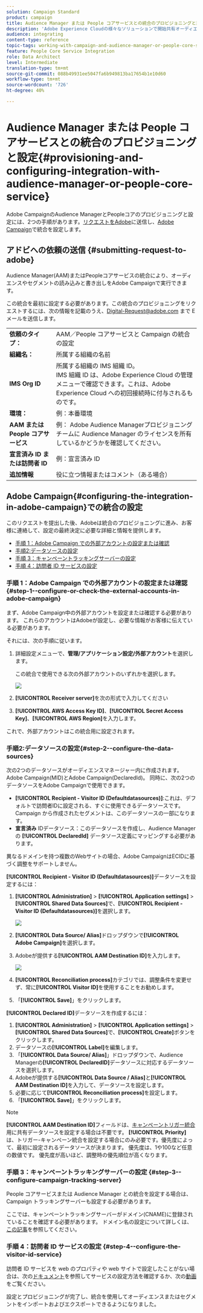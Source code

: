 ```yaml
---
solution: Campaign Standard
product: campaign
title: Audience Manager または People コアサービスとの統合のプロビジョニングと設定
description: 'Adobe Experience Cloudの様々なソリューションで開始共有オーディエンスやセグメントにAudience Manager/ユーザーコアサービスを統合する方法について説明します。 '
audience: integrating
content-type: reference
topic-tags: working-with-campaign-and-audience-manager-or-people-core-service
feature: People Core Service Integration
role: Data Architect
level: Intermediate
translation-type: tm+mt
source-git-commit: 088b49931ee5047fa6b949813ba17654b1e10d60
workflow-type: tm+mt
source-wordcount: '726'
ht-degree: 40%

---
```



# Audience Manager または People コアサービスとの統合のプロビジョニングと設定{#provisioning-and-configuring-integration-with-audience-manager-or-people-core-service}

Adobe CampaignのAudience ManagerとPeopleコアのプロビジョニングと設定には、2つの手順があります。[リクエストをAdobe](#submitting-request-to-adobe)に送信し、[Adobe Campaign](#configuring-the-integration-in-adobe-campaign)で統合を設定します。

## アドビへの依頼の送信 {#submitting-request-to-adobe}

Audience Manager(AAM)またはPeopleコアサービスの統合により、オーディエンスやセグメントの読み込みと書き出しをAdobe Campaignで実行できます。

この統合を最初に設定する必要があります。この統合のプロビジョニングをリクエストするには、次の情報を記載のうえ、[Digital-Request@adobe.com](mailto:Digital-Request@adobe.com) まで E メールを送信します。

<table> 
 <tbody> 
  <tr> 
   <td> <strong>依頼のタイプ：</strong><br /> </td> 
   <td> AAM／People コアサービスと Campaign の統合の設定 </td> 
  </tr> 
  <tr> 
   <td> <strong>組織名：</strong><br /> </td> 
   <td> 所属する組織の名前 </td> 
  </tr> 
  <tr> 
   <td> <strong>IMS Org ID</strong><br /> </td> 
   <td> 所属する組織の IMS 組織 ID。<br> IMS 組織 ID は、Adobe Experience Cloud の管理メニューで確認できます。これは、Adobe Experience Cloud への初回接続時に付与されるものです。 </td> 
  </tr> 
  <tr> 
   <td> <strong>環境：</strong><br /> </td> 
   <td> 例：本番環境 </td> 
  </tr> 
  <tr> 
   <td> <strong>AAM または People コアサービス</strong><br /> </td> 
   <td> 例： Adobe Audience Managerプロビジョニングチームに Audience Manager のライセンスを所有しているかどうかを確認してください。</td> 
  </tr> 
  <tr> 
   <td> <strong>宣言済み ID または訪問者 ID</strong><br /> </td> 
   <td> 例：宣言済み ID </td> 
  </tr> 
  <tr> 
   <td> <strong>追加情報</strong><br /> </td> 
   <td> 役に立つ情報またはコメント（ある場合） </td> 
  </tr> 
 </tbody> 
</table>

## Adobe Campaign{#configuring-the-integration-in-adobe-campaign}での統合の設定

このリクエストを提出した後、Adobeは統合のプロビジョニングに進み、お客様に連絡して、設定の最終決定に必要な詳細と情報を提供します。

* [手順 1：Adobe Campaign での外部アカウントの設定または確認](#step-1--configure-or-check-the-external-accounts-in-adobe-campaign)
* [手順2:データソースの設定](#step-2--configure-the-data-sources)
* [手順 3：キャンペーントラッキングサーバーの設定](#step-3--configure-campaign-tracking-server)
* [手順 4：訪問者 ID サービスの設定](#step-4--configure-the-visitor-id-service)

### 手順 1：Adobe Campaign での外部アカウントの設定または確認 {#step-1--configure-or-check-the-external-accounts-in-adobe-campaign}

まず、Adobe Campaign中の外部アカウントを設定または確認する必要があります。 これらのアカウントはAdobeが設定し、必要な情報がお客様に伝えている必要があります。

それには、次の手順に従います。

1. 詳細設定メニューで、**管理/アプリケーション設定/外部アカウント**&#x200B;を選択します。

   この統合で使用できる次の外部アカウントのいずれかを選択します。

   ![](assets/integration_aam_1.png)

1. **[!UICONTROL Receiver server]**&#x200B;を次の形式で入力してください
1. **[!UICONTROL AWS Access Key ID]**、**[!UICONTROL Secret Access Key]**、**[!UICONTROL AWS Region]**&#x200B;を入力します。

これで、外部アカウントはこの統合用に設定されます。

### 手順2:データソースの設定{#step-2--configure-the-data-sources}

次の2つのデータソースがオーディエンスマネージャー内に作成されます。Adobe Campaign(MID)とAdobe Campaign(DeclaredId)。 同時に、次の2つのデータソースをAdobe Campaignで使用できます。

* **[!UICONTROL Recipient - Visitor ID (Defaultdatasources)]**:これは、デフォルトで訪問者IDに設定される、すぐに使用できるデータソースです。Campaign から作成されたセグメントは、このデータソースの一部になります。
* **宣言済み** IDデータソース：このデータソースを作成し、Audience Managerの **[!UICONTROL DeclaredId]** データソース定義にマッピングする必要があります。

異なるドメインを持つ複数のWebサイトの場合、Adobe CampaignはECIDに基づく調整をサポートしません。

**[!UICONTROL Recipient - Visitor ID (Defaultdatasources)]**&#x200B;データソースを設定するには：

1. **[!UICONTROL Administration]** > **[!UICONTROL Application settings]** > **[!UICONTROL Shared Data Sources]**&#x200B;で、**[!UICONTROL Recipient - Visitor ID (Defaultdatasources)]**&#x200B;を選択します。

   ![](assets/integration_aam_2.png)

1. **[!UICONTROL Data Source/ Alias]**&#x200B;ドロップダウンで&#x200B;**[!UICONTROL Adobe Campaign]**&#x200B;を選択します。
1. Adobeが提供する&#x200B;**[!UICONTROL AAM Destination ID]**&#x200B;を入力します。

   ![](assets/integration_aam_3.png)

1. **[!UICONTROL Reconciliation process]**&#x200B;カテゴリでは、調整条件を変更せず、常に&#x200B;**[!UICONTROL Visitor ID]**&#x200B;を使用することをお勧めします。
1. 「**[!UICONTROL Save]**」をクリックします。

**[!UICONTROL Declared ID]**&#x200B;データソースを作成するには：

1. **[!UICONTROL Administration]** > **[!UICONTROL Application settings]** > **[!UICONTROL Shared Data Sources]**&#x200B;で、**[!UICONTROL Create]**&#x200B;ボタンをクリックします。
1. データソースの&#x200B;**[!UICONTROL Label]**&#x200B;を編集します。
1. 「**[!UICONTROL Data Source/ Alias]**」ドロップダウンで、Audience Managerの&#x200B;**[!UICONTROL DeclaredID]**&#x200B;データソースに対応するデータソースを選択します。
1. Adobeが提供する&#x200B;**[!UICONTROL Data Source / Alias]**&#x200B;と&#x200B;**[!UICONTROL AAM Destination ID]**&#x200B;を入力して、データソースを設定します。
1. 必要に応じて&#x200B;**[!UICONTROL Reconciliation process]**&#x200B;を設定します。
1. 「**[!UICONTROL Save]**」をクリックします。

>[!NOTE]
>
>**[!UICONTROL AAM Destination ID]**&#x200B;フィールドは、[キャンペーントリガー統合](../../integrating/using/configuring-triggers-in-experience-cloud.md)用に共有データソースを設定する場合は不要です。 **[!UICONTROL Priority]** は、トリガー-キャンペーン統合を設定する場合にのみ必要です。優先度によって、最初に設定されるデータソースが決まります。 優先度は、1や100など任意の数値です。 優先度が高いほど、調整時の優先順位が高くなります。

### 手順 3：キャンペーントラッキングサーバーの設定 {#step-3--configure-campaign-tracking-server}

People コアサービスまたは Audience Manager との統合を設定する場合は、Campaign トラッキングサーバーも設定する必要があります。

ここでは、キャンペーントラッキングサーバーがドメイン(CNAME)に登録されていることを確認する必要があります。 ドメイン名の設定について詳しくは、[この記事](https://helpx.adobe.com/jp/campaign/kb/domain-name-delegation.html)を参照してください。

### 手順 4：訪問者 ID サービスの設定 {#step-4--configure-the-visitor-id-service}

訪問者 ID サービスを web のプロパティや web サイトで設定したことがない場合は、次の[ドキュメント](https://docs.adobe.com/content/help/ja-JP/id-service/using/implementation/setup-aam-analytics.html)を参照してサービスの設定方法を確認するか、次の[動画](https://helpx.adobe.com/marketing-cloud/how-to/email-marketing.html#step-two)をご覧ください。

設定とプロビジョニングが完了し、統合を使用してオーディエンスまたはセグメントをインポートおよびエクスポートできるようになりました。

